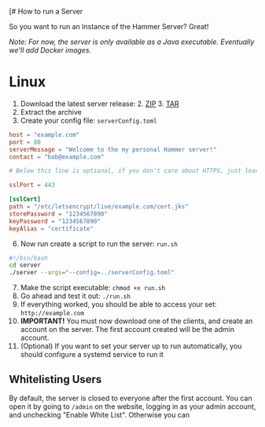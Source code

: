 [# How to run a Server

So you want to run an Instance of the Hammer Server? Great!

_Note: For now, the server is only available as a Java executable. Eventually we'll add Docker images._

# Linux
1. Download the latest server release:
   2. [ZIP](https://github.com/Wavesonics/hammer-editor/releases/latest/download/server.zip)
   3. [TAR](https://github.com/Wavesonics/hammer-editor/releases/latest/download/server.tar)
4. Extract the archive
5. Create your config file: `serverConfig.toml`
```toml
host = "example.com"
port = 80
serverMessage = "Welcome to the my personal Hammer server!"
contact = "bob@example.com"

# Below this line is optional, if you don't care about HTTPS, just leave it out

sslPort = 443

[sslCert]
path = "/etc/letsencrypt/live/example.com/cert.jks"
storePassword = "1234567890"
keyPassword = "1234567890"
keyAlias = "certificate"
```
6. Now run create a script to run the server: `run.sh`
```bash
#!/bin/bash
cd server
./server --args="--config=../serverConfig.toml"
```
7. Make the script executable: `chmod +x run.sh`
8. Go ahead and test it out: `./run.sh`
9. If everything worked, you should be able to access your set: `http://example.com`
10. **IMPORTANT!** You must now download one of the clients, and create an account on the server. The first account created will be the admin account.
10. (Optional) If you want to set your server up to run automatically, you should configure a systemd service to run it

## Whitelisting Users
By default, the server is closed to everyone after the first account. You can open it by going to `/admin` on the website, logging in as your admin account, and unchecking "Enable White List". Otherwise you can
